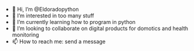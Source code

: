 - 👋 Hi, I’m @Eldoradopython
- 👀 I’m interested in too many stuff
- 🌱 I’m currently learning how to program in python
- 💞️ I’m looking to collaborate on digital products for domotics and health monitoring
- 📫 How to reach me: send a message

<!---
Eldoradopython/Eldoradopython is a ✨ special ✨ repository because its `README.md` (this file) appears on your GitHub profile.
You can click the Preview link to take a look at your changes.
--->
